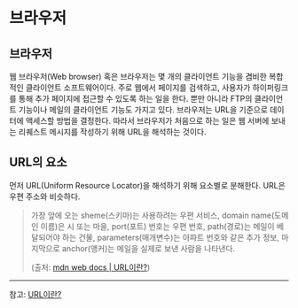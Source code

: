 # 브라우저

## 브라우저

웹 브라우저(Web browser) 혹은 브라우저는 몇 개의 클라이언트 기능을 겸비한 복합적인 클라이언트 소프트웨어이다. 주로 웹에서 페이지를 검색하고, 사용자가 하이퍼링크를 통해 추가 페이지에 접근할 수 있도록 하는 일을 한다. 뿐만 아니라 FTP의 클라이언트 기능이나 메일의 클라이언트 기능도 가지고 있다. 브라우저는 URL을 기준으로 데이터에 액세스할 방법을 결정한다. 따라서 브라우저가 처음으로 하는 일은 웹 서버에 보내는 리퀘스트 메시지를 작성하기 위해 URL을 해석하는 것이다.

## URL의 요소

먼저 URL(Uniform Resource Locator)을 해석하기 위해 요소별로 분해한다. URL은 우편 주소와 비슷하다. 

> 가장 앞에 오는 sheme(스키마)는 사용하려는 우편 서비스,  domain name(도메인 이름)은 시 또는 마을, port(포트) 번호는 우편 번호, path(경로)는 메일이 베달되어야 하는 건물, parameters(매개변수)는 아파트 번호와 같은 추가 정보, 마지막으로 anchor(앵커)는 메일을 실제로 보낸 사람을 나타낸다. 
>
> (출처: [mdn web docs | URL이란?](https://developer.mozilla.org/ko/docs/Learn/Common_questions/Web_mechanics/What_is_a_URL))

---

참고: [URL이란?](https://developer.mozilla.org/ko/docs/Learn/Common_questions/Web_mechanics/What_is_a_URL)

